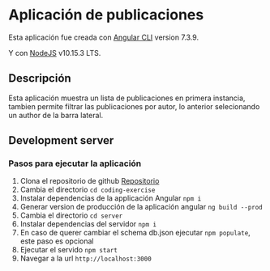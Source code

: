 # Aplicación de publicaciones

Esta aplicación fue creada con [Angular CLI](https://github.com/angular/angular-cli) version 7.3.9.

Y con [NodeJS](https://nodejs.org/ja/blog/release/v10.15.3/) v10.15.3 LTS.

## Descripción

Esta aplicación muestra un lista de publicaciones en primera instancia, tambien permite filtrar las publicaciones
por autor, lo anterior selecionando un author de la barra lateral.

## Development server

### Pasos para ejecutar la aplicación

1. Clona el repositorio de github [Repositorio](https://github.com/AmadorHeE/coding-exercise.git)
2. Cambia el directorio `cd coding-exercise`
3. Instalar dependencias de la applicación Angular `npm i`
4. Generar version de producción de la aplicación angular `ng build --prod`
5. Cambia el directorio `cd server`
6. Instalar dependencias del servidor `npm i`
7. En caso de querer cambiar el schema db.json ejecutar `npm populate`, este paso es opcional
8. Ejecutar el servido `npm start`
9. Navegar a la url `http://localhost:3000`
